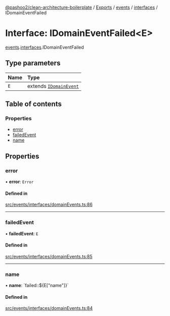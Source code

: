 [@pashoo2/clean-architecture-boilerplate](../README.md) / [Exports](../modules.md) / [events](../modules/events.md) / [interfaces](../modules/events.interfaces.md) / IDomainEventFailed

# Interface: IDomainEventFailed<E\>

[events](../modules/events.md).[interfaces](../modules/events.interfaces.md).IDomainEventFailed

## Type parameters

| Name | Type |
| :------ | :------ |
| `E` | extends [`IDomainEvent`](events.interfaces.idomainevent.md) |

## Table of contents

### Properties

- [error](events.interfaces.idomaineventfailed.md#error)
- [failedEvent](events.interfaces.idomaineventfailed.md#failedevent)
- [name](events.interfaces.idomaineventfailed.md#name)

## Properties

### error

• **error**: `Error`

#### Defined in

[src/events/interfaces/domainEvents.ts:86](https://github.com/pashoo2/clean-architecture-boilerplate/blob/914ff8c/src/events/interfaces/domainEvents.ts#L86)

___

### failedEvent

• **failedEvent**: `E`

#### Defined in

[src/events/interfaces/domainEvents.ts:85](https://github.com/pashoo2/clean-architecture-boilerplate/blob/914ff8c/src/events/interfaces/domainEvents.ts#L85)

___

### name

• **name**: \`failed::${E["name"]}\`

#### Defined in

[src/events/interfaces/domainEvents.ts:84](https://github.com/pashoo2/clean-architecture-boilerplate/blob/914ff8c/src/events/interfaces/domainEvents.ts#L84)
